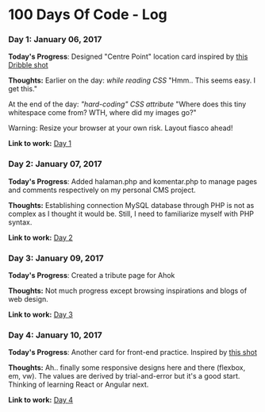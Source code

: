 # 100 Days Of Code - Log

### Day 1: January 06, 2017

**Today's Progress**: Designed "Centre Point" location card inspired by [this Dribble shot](https://dribbble.com/shots/2144170-Day-014-Location-Card)

**Thoughts:** Earlier on the day: *while reading CSS* "Hmm.. This seems easy. I get this."

At the end of the day: *"hard-coding" CSS attribute* "Where does this tiny whitespace come from? WTH, where did my images go?"

Warning: Resize your browser at your own risk. Layout fiasco ahead!

**Link to work:** [Day 1](http://d0ct0r4r6a.github.io/day-1/)

### Day 2: January 07, 2017

**Today's Progress**: Added halaman.php and komentar.php to manage pages and comments respectively on my personal CMS project. 

**Thoughts:** Establishing connection MySQL database through PHP is not as complex as I thought it would be. Still, I need to familiarize myself
with PHP syntax.

**Link to work:** [Day 2](https://twitter.com/d0ct0r4r6a/status/817743292158705665)

### Day 3: January 09, 2017

**Today's Progress**: Created a tribute page for Ahok

**Thoughts:** Not much progress except browsing inspirations and blogs of web design.

**Link to work:** [Day 3](http://codepen.io/d0ct0r4r6a/full/wgaJOw/)

### Day 4: January 10, 2017

**Today's Progress**: Another card for front-end practice. Inspired by [this shot](https://dribbble.com/shots/2314157-Daily-UI-Day-1/attachments/439137)

**Thoughts:** Ah.. finally some responsive designs here and there (flexbox, em, vw). The values are derived by trial-and-error but it's a good start. Thinking of learning React or Angular next.

**Link to work:** [Day 4](http://d0ct0r4r6a.github.io/day-4/)
